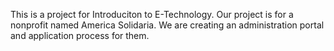This is a project for Introduciton to E-Technology. Our project is for a nonprofit named America Solidaria. We are creating an administration portal and application
process for them.
